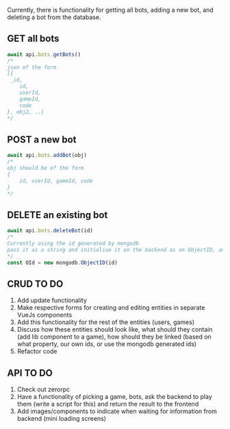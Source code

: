 Currently, there is functionality for getting all bots, adding a new bot, and deleting a bot from the database.

## GET all bots
```typescript
await api.bots.getBots()
/*
json of the form
[{
 _id,
    id,
    userId,
    gameId,
    code
}, obj2, ..]
*/
```

## POST a new bot
```ts
await api.bots.addBot(obj)
/*
obj should be of the form
{
    id, userId, gameId, code
}
*/
```

## DELETE an existing bot
```ts
await api.bots.deleteBot(id)
/*
Currently using the id generated by mongodb
pass it as a string and initialise it on the backend as an ObjectID, and then pass it to the mongodb delete function
*/
const OId = new mongodb.ObjectID(id)
```

## CRUD TO DO
1. Add update functionality
1. Make respective forms for creating and editing entities in separate VueJs components
1. Add this functionality for the rest of the entities (users, games)
1. Discuss how these entities should look like, what should they contain (add lib component to a game), how should they be linked (based on what property, our own ids, or use the mongodb generated ids)
1. Refactor code

## API TO DO
1. Check out zerorpc
1. Have a functionality of picking a game, bots, ask the backend to play them (write a script for this) and return the result to the frontend
1. Add images/components to indicate when waiting for information from backend (mini loading screens)
